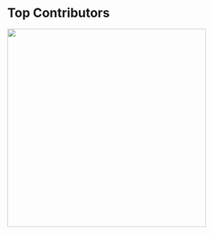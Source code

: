 # Top Contributors
<p>
  <img src="https://api.vaunt.dev/v1/github/entities/keploy/repositories/keploy/contributors?format=svg&limit=15" width="450" />
</p>
